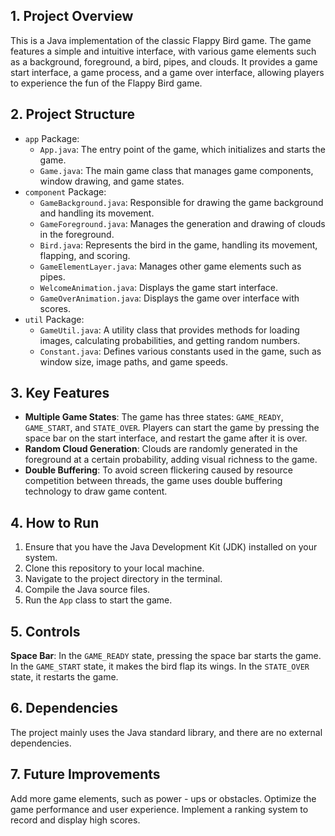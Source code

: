## 1. Project Overview
This is a Java implementation of the classic Flappy Bird game. The game features a simple and intuitive interface, with various game elements such as a background, foreground, a bird, pipes, and clouds. It provides a game start interface, a game process, and a game over interface, allowing players to experience the fun of the Flappy Bird game.
## 2. Project Structure
- `app` Package:
  - `App.java`: The entry point of the game, which initializes and starts the game.
  - `Game.java`: The main game class that manages game components, window drawing, and game states.
- `component` Package:
  - `GameBackground.java`: Responsible for drawing the game background and handling its movement.
  - `GameForeground.java`: Manages the generation and drawing of clouds in the foreground.
  - `Bird.java`: Represents the bird in the game, handling its movement, flapping, and scoring.
  - `GameElementLayer.java`: Manages other game elements such as pipes.
  - `WelcomeAnimation.java`: Displays the game start interface.
  - `GameOverAnimation.java`: Displays the game over interface with scores.
- `util` Package:
  - `GameUtil.java`: A utility class that provides methods for loading images, calculating probabilities, and getting random numbers.
  - `Constant.java`: Defines various constants used in the game, such as window size, image paths, and game speeds.
## 3. Key Features
- **Multiple Game States**: The game has three states: `GAME_READY`, `GAME_START`, and `STATE_OVER`. Players can start the game by pressing the space bar on the start interface, and restart the game after it is over.
- **Random Cloud Generation**: Clouds are randomly generated in the foreground at a certain probability, adding visual richness to the game.
- **Double Buffering**: To avoid screen flickering caused by resource competition between threads, the game uses double buffering technology to draw game content.
## 4. How to Run
1. Ensure that you have the Java Development Kit (JDK) installed on your system.
2. Clone this repository to your local machine.
3. Navigate to the project directory in the terminal.
4. Compile the Java source files.
5. Run the `App` class to start the game.
## 5. Controls
**Space Bar**: In the `GAME_READY` state, pressing the space bar starts the game. In the `GAME_START` state, it makes the bird flap its wings. In the `STATE_OVER` state, it restarts the game.
## 6. Dependencies
The project mainly uses the Java standard library, and there are no external dependencies.
## 7. Future Improvements
Add more game elements, such as power - ups or obstacles.
Optimize the game performance and user experience.
Implement a ranking system to record and display high scores.
